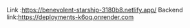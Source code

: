 Link :https://benevolent-starship-3180b8.netlify.app/
Backend link:https://deployments-k6oq.onrender.com
